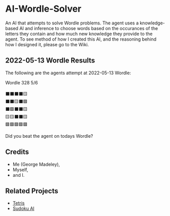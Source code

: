 # AI-Wordle-Solver

An AI that attempts to solve Wordle problems. The agent uses a knowledge-based AI and inference to choose words based on the occurances of the letters they contain and how much new knowledge they provide to the agent. To see method of how I created this AI, and the reasoning behind how I designed it, please go to the Wiki.

## 2022-05-13 Wordle Results

The following are the agents attempt at 2022-05-13 Wordle:

Wordle 328 5/6<br><br>⬛⬛⬛⬛🟨<br>⬛⬛🟨⬛🟩<br>⬛🟩⬛⬛🟨<br>🟨🟨⬛⬛🟨<br>🟩🟩🟩🟩🟩

Did you beat the agent on todays Wordle?

## Credits

- Me (George Madeley),
- Myself,
- and I.

## Related Projects

- [Tetris](https://github.com/George-Madeley/Tetris "A Tetris Game Coded in Python")
- [Sudoku AI](https://github.com/George-Madeley/AI-Sodoku-Solver "An AI to solve Sudoku problems")
